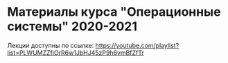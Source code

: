 # Материалы курса "Операционные системы" 2020-2021

Лекции доступны по ссылке: https://youtube.com/playlist?list=PLWUMZZfiOrR6w1JbHJ45zP9h6vmBfZfTr
